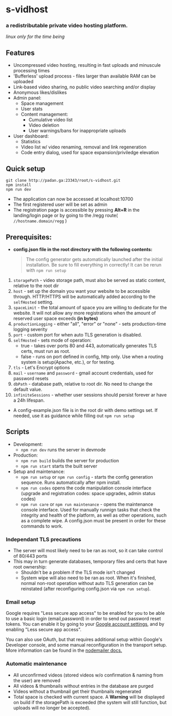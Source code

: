 # s-vidhost

### a redistributable private video hosting platform.

_linux only for the time being_

## Features

- Uncompressed video hosting, resulting in fast uploads and minuscule processing times
- 'Bufferless' upload process - files larger than available RAM can be uploaded
- Link-based video sharing, no public video searching and/or display
- Anonymous likes/dislikes
- Admin panel:
  - Space management
  - User stats
  - Content management:
    - Cumulative video list
    - Video deletion
    - User warnings/bans for inappropriate uploads
- User dashboard:
  - Statistics
  - Video list w/ video renaming, removal and link regeneration
  - Code entry dialog, used for space expansion/priviledge elevation

## Quick setup

```shell
git clone http://padan.ga:23343/root/s-vidhost.git
npm install
npm run dev
```

- The application can now be accessed at localhost:10700
- The first registered user will be set as admin
- The registration page is accessible by pressing **Alt+R** in the landing/login page or by going to the /regg route( `//hostname.domain/regg` )

## Prerequisites:

- **config.json file in the root directory with the following contents:**

  > The config generator gets automatically launched after the initial installation. Be sure to fill everything in correctly! It can be rerun with `npm run setup`

1. `storagePath` - video storage path, must also be served as static content, relative to the root dir
2. `host` - set up the domain you want your website to be accessible through. HTTP/HTTPS will be automatically added according to the `selfHosted` setting.
3. `spaceLimit` - the total amount of space you are willing to dedicate for the website. It will not allow any more registrations when the amount of reserved user space exceeds **(in bytes)**
4. `productionLogging` - either "all", "error" or "none" - sets production-time logging severity
5. `port` - custom port for when auto TLS generation is disabled.
6. `selfHosted` - sets mode of operation:
   - true - takes over ports 80 and 443, automatically generates TLS certs, must run as root.
   - false - runs on port defined in config, http only. Use when a routing system is setup(Apache, etc.), or for testing.
7. `tls` - Let's Encrypt options
8. `mail` - `username` and `password` - gmail account credentials, used for password resets
9. `dbPath` - database path, relative to root dir. No need to change the default value.
10. `infiniteSessions` - whether user sessions should persist forever ar have a 24h lifespan.

- A config-example.json file is in the root dir with demo settings set. If needed, use it as guidance while filling out `npm run setup`

## Scripts

- Development:
  - `npm run dev` runs the server in devmode
- Production:
  - `npm run build` builds the server for production
  - `npm run start` starts the built server
- Setup and maintenance:
  - `npm run setup` or `npm run config` - starts the config generation sequence. Runs automatically after npm install.
  - `npm run codes` opens the code manipulation console interface (upgrade and registration codes: space upgrades, admin status codes)
  - `npm run care` or `npm run maintenance` - opens the maintenance console interface. Used for manually runnign tasks that check the integrity and health of the platform, as well as other operations, such as a complete wipe. A config.json must be present in order for these commands to work.

### Independant TLS precautions

- The server will most likely need to be ran as root, so it can take control of 80/443 ports
- This may in turn generate databases, temporary files and certs that have root ownership:
  - Shouldn't be a problem if the TLS mode isn't changed
  - System wipe will also need to be ran as root. When it's finished, normal non-root operation without auto TLS generation can be reinstated (after reconfiguring config.json via `npm run setup`).

### Email setup

Google requires "Less secure app access" to be enabled for you to be able to use a basic login (email,password) in order to send out password reset tokens. You can enable it by going to your [Google account settings](https://myaccount.google.com/), and by enabling "Less secure app access".

You can also use OAuth, but that requires additional setup within Google's Developer console, and some manual reconfiguration in the transport setup. More information can be found in the [nodemailer docs.](https://nodemailer.com/usage/using-gmail/)

### Automatic maintenance

- All unconfirmed videos (stored videos w/o confirmation & naming from the user) are removed
- All videos & thumbnails without entries in the database are purged
- Videos without a thumbnail get their thumbnails regenerated
- Total space is checked with current space. A **Warning** will be displayed on build if the storagePath is exceeded (the system will still function, but uploads will no longer be accepted).
